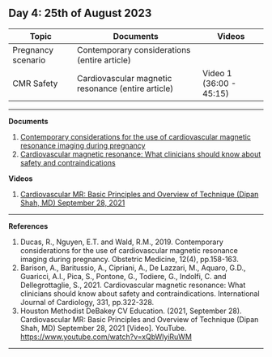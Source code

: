**Day 4: 25th of August 2023**
-------------------

|     Topic     |   Documents    |    Videos    |
| ------------- | ------------- | ------------- | 
| Pregnancy scenario | Contemporary considerations (entire article) |  |
| CMR Safety |  Cardiovascular magnetic resonance (entire article)|  Video 1 (36:00 - 45:15) |

----------------------------

**Documents**

1. [Contemporary considerations for the use of cardiovascular magnetic resonance imaging during pregnancy](https://www.ncbi.nlm.nih.gov/pmc/articles/PMC6909299/pdf/10.1177_1753495X19832166.pdf)
2. [Cardiovascular magnetic resonance: What clinicians should know about safety and contraindications](https://pubmed.ncbi.nlm.nih.gov/33571560/)
   


**Videos**
1. [Cardiovascular MR: Basic Principles and Overview of Technique (Dipan Shah, MD) September 28, 2021](https://www.youtube.com/watch?v=xQbWlyiRuWM)
   
----------------------------

**References** 

1. Ducas, R., Nguyen, E.T. and Wald, R.M., 2019. Contemporary considerations for the use of cardiovascular magnetic resonance imaging during pregnancy. Obstetric Medicine, 12(4), pp.158-163.
2. Barison, A., Baritussio, A., Cipriani, A., De Lazzari, M., Aquaro, G.D., Guaricci, A.I., Pica, S., Pontone, G., Todiere, G., Indolfi, C. and Dellegrottaglie, S., 2021. Cardiovascular magnetic resonance: What clinicians should know about safety and contraindications. International Journal of Cardiology, 331, pp.322-328.
3. Houston Methodist DeBakey CV Education. (2021, September 28). Cardiovascular MR: Basic Principles and Overview of Technique (Dipan Shah, MD) September 28, 2021 [Video]. YouTube. https://www.youtube.com/watch?v=xQbWlyiRuWM

----------------------------
